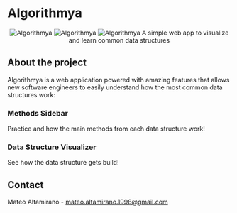 # Algorithmya

<div align="center">
  <img alt="Algorithmya" src="https://user-images.githubusercontent.com/52092313/200498000-c34b40fa-a0bb-446c-9136-07b7cd01082d.png">
  <img alt="Algorithmya" src="https://user-images.githubusercontent.com/52092313/200498179-c6574841-538c-412d-8aab-b5308b922230.png">
  <img alt="Algorithmya" src="https://user-images.githubusercontent.com/52092313/200498218-8eb56657-e6af-44bd-8c59-627be28a3bb5.png">
  A simple web app to visualize and learn common data structures
</div>

## About the project

Algorithmya is a web application powered with amazing features that allows new software engineers to easily understand how the most common data structures work:

### Methods Sidebar

Practice and how the main methods from each data structure work!


### Data Structure Visualizer

See how the data structure gets build!

## Contact

Mateo Altamirano - mateo.altamirano.1998@gmail.com

